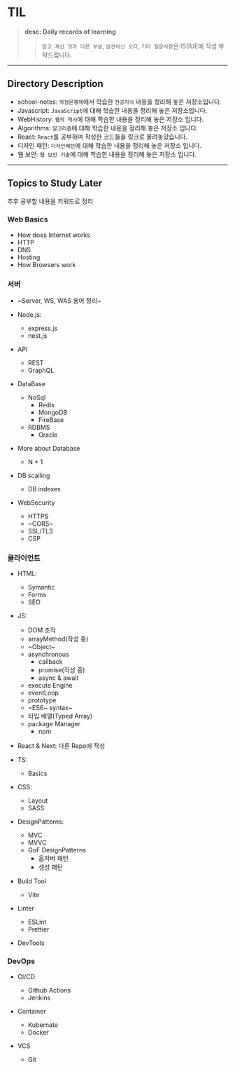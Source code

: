 # TIL
> **desc: Daily records of learning**
>> `알고 계신 것과 다른 부분`, `발견하신 오타`, `기타 질문사항`은 ISSUE에 작성 부탁드립니다.

---
## Directory Description
- school-notes: `학점은행제`에서 학습한 `전공지식` 내용을 정리해 놓은 저장소입니다.
- Javascript: `JavaScript`에 대해 학습한 내용을 정리해 놓은 저장소입니다.
- WebHistory: `웹의 역사`에 대해 학습한 내용을 정리해 놓은 저장소 입니다.
- Algorithms: `알고리즘`에 대해 학습한 내용을 정리해 놓은 저장소 입니다.
- React: `React`를 공부하며 작성한 코드들을 링크로 올려놓았습니다.
- 디자인 패턴: `디자인패턴`에 대해 학습한 내용을 정리해 놓은 저장소 입니다.
- 웹 보안: `웹 보안 기술`에 대해 학습한 내용을 정리해 놓은 저장소 입니다.
---
## Topics to Study Later
추후 공부할 내용을 키워드로 정리

### Web Basics
- How does Internet works
- HTTP
- DNS
- Hosting
- How Browsers work

### 서버
- ~Server, WS, WAS 용어 정리~

- Node.js:
  - express.js
  - nest.js

- API
  - REST
  - GraphQL

- DataBase
  - NoSql
    - Redis
    - MongoDB
    - FireBase
  - RDBMS
    - Oracle
   
- More about Database
  - N + 1
 
- DB scailing
  - DB indexes
 
- WebSecurity
  - HTTPS
  - ~CORS~
  - SSL/TLS
  - CSP

### 클라이언트
- HTML:
  - Symantic
  - Forms
  - SEO

- JS:
  - DOM 조작
  - arrayMethod(작성 중)
  - ~Object~
  - asynchronous
    - callback
    - promise(작성 중)
    - async & await
  - execute Engine
  - eventLoop
  - prototype
  - ~ES6~ syntax~
  - 타입 배열(Typed Array)
  - package Manager
    - npm 

- React & Next: 다른 Repo에 작성

- TS:
  - Basics
 
- CSS:
  - Layout
  - SASS
 
- DesignPatterns:
  - MVC
  - MVVC
  - GoF DesignPatterns
    - 옵저버 패턴
    - 생성 패턴
   
- Build Tool
  - Vite
 
- Linter
  - ESLint
  - Prettier

- DevTools


### DevOps
- CI/CD
  - Github Actions
  - Jenkins
 
- Container
  - Kubernate
  - Docker
 
- VCS
  - Git
